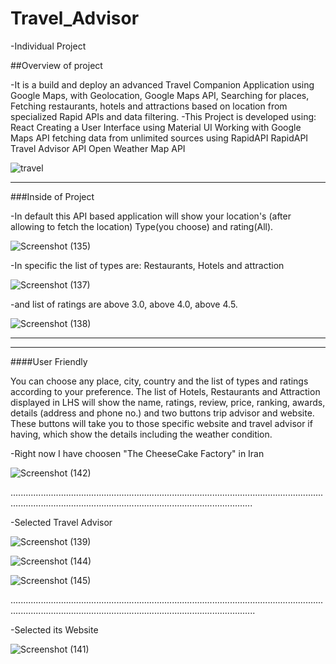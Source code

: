 # Travel_Advisor
-Individual Project

##Overview of project

-It is a build and deploy an advanced Travel Companion Application using Google Maps, with Geolocation, Google Maps API, Searching for places, Fetching restaurants, hotels and attractions based on location from specialized Rapid APIs and data filtering.
-This Project is developed using:
React 
Creating a User Interface using Material UI
Working with Google Maps API
fetching data from unlimited sources using RapidAPI
RapidAPI Travel Advisor API Open Weather Map API

![travel](https://user-images.githubusercontent.com/96286863/152276266-9b8c88ba-e547-4898-940b-68f144113797.png)


*************************************************************************************************************************************************************************************************


###Inside of Project

-In default this API based application will show your location's (after allowing to fetch the location) Type(you choose) and rating(All).

![Screenshot (135)](https://user-images.githubusercontent.com/96286863/152279532-2e33475c-fe0e-4c94-a1fc-4230d202cd98.png)

-In specific the list of types are: Restaurants, Hotels and attraction

![Screenshot (137)](https://user-images.githubusercontent.com/96286863/152279546-4d5cc905-3422-4f09-9054-0974a0c03af6.png)

-and list of ratings are above 3.0, above 4.0, above 4.5.

![Screenshot (138)](https://user-images.githubusercontent.com/96286863/152279553-319ba47c-4200-4957-b5c2-986105d85bec.png)


*********************************************************************************************************************************************************************************
*****************


####User Friendly

You can choose any place, city, country and the list of types and ratings according to your preference.
The list of Hotels, Restaurants and Attraction displayed in LHS will show the name, ratings, review, price, ranking, awards, details (address and phone no.) and two buttons trip advisor and website. These buttons will take you to those specific website and travel advisor if having, which show the details including the weather condition.

-Right now I have choosen "The CheeseCake Factory" in Iran

![Screenshot (142)](https://user-images.githubusercontent.com/96286863/152280247-89316eed-24b9-40c6-bc39-c33b83056732.png)

............................................................................................................................................................................................................................

-Selected Travel Advisor

![Screenshot (139)](https://user-images.githubusercontent.com/96286863/152280268-cbf53d65-bcd2-44c6-9ed4-1c9e212e56a3.png)

![Screenshot (144)](https://user-images.githubusercontent.com/96286863/152280707-5011a368-ae82-4f8f-bd8b-118fc3487a25.png)

![Screenshot (145)](https://user-images.githubusercontent.com/96286863/152280782-c1fe2617-546b-4a2b-a388-9c5c82ee740b.png)

.............................................................................................................................................................................................................................

-Selected its Website

![Screenshot (141)](https://user-images.githubusercontent.com/96286863/152280279-9f6a8b74-c0e9-4411-82ac-972ad3b3675b.png)




